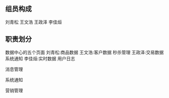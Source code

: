 ## 组员构成
刘青松 王文浩 王政泽 李佳烜
## 职责划分
数据中心的五个页面
刘青松:商品数据
王文浩:客户数据  秒杀管理
王政泽:交易数据 系统通知
李佳烜:实时数据 用户日志

消息管理

系统通知

营销管理


